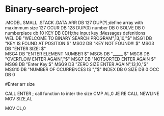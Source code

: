 # Binary-search-project

.MODEL SMALL
.STACK
.DATA
ARR DB 127 DUP(?);define array with maximmum size 127 
OCUR DB 128 DUP(0)
number DB 0
SOLVE DB 0
numberplace db 10
KEY DB 0DH;the input key
;Messages defenitions                
WEL DB "WELCOME TO BINARY SEARCH PROGRAM",13,10,"$"
MSG1 DB "KEY IS FOUND AT POSITION $" 
MSG2 DB "KEY NOT FOUND!!! $"
MSG3 DB "ENTER SIZE: $"   
MSG4 DB "ENTER ELEMENT NUMBER  $"
MSG5 DB "_____ $"
MSG6 DB "OVERFLOW ENTER AGAIN","$" 
MSG7 DB "NOTSORTED ENTER AGAIN $"
MSG8 DB "Enter Key $"      
MSG9 DB "ZERO SIZE ENTER AGAIN",13,10,"$"
MSG10 DB "NUMBER OF OCURRENCES IS ","$"
INDEX DB 0
SIZE DB 0
OCC DB 0



#Enter arr size

CALL ENTER ; call function to inter the size
CMP AL,0
JE  RE
CALL NEWLINE
MOV SIZE,AL


MOV CL,0 
